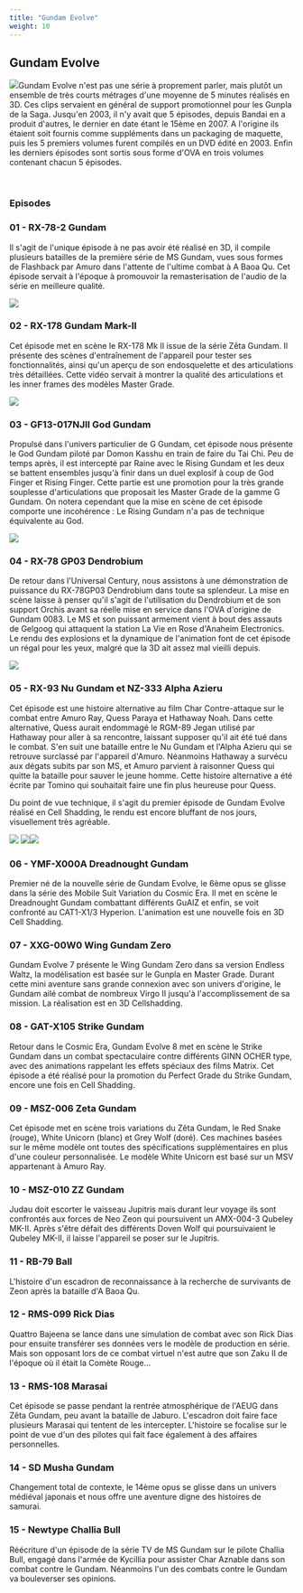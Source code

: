 ```yaml
---
title: "Gundam Evolve"
weight: 10
---
```


Gundam Evolve
-------------


![](/images/stories/saga/gundamevolve/images/index.jpg)Gundam Evolve n'est pas une série à proprement parler, mais plutôt un ensemble de très courts métrages d'une moyenne de 5 minutes réalisés en 3D. Ces clips servaient en général de support promotionnel pour les Gunpla de la Saga. Jusqu'en 2003, il n'y avait que 5 épisodes, depuis Bandai en a produit d'autres, le dernier en date étant le 15ème en 2007. A l'origine ils étaient soit fournis comme suppléments dans un packaging de maquette, puis les 5 premiers volumes furent compilés en un DVD édité en 2003. Enfin les derniers épisodes sont sortis sous forme d'OVA en trois volumes contenant chacun 5 épisodes.


 


### Episodes


### 01 - RX-78-2 Gundam


Il s'agit de l'unique épisode à ne pas avoir été réalisé en 3D, il compile plusieurs batailles de la première série de MS Gundam, vues sous formes de Flashback par Amuro dans l'attente de l'ultime combat à A Baoa Qu. Cet épisode servait à l'époque à promouvoir la remasterisation de l'audio de la série en meilleure qualité.


![](/images/stories/saga/gundamevolve/images/evolve1/04.jpg)


### 02 - RX-178 Gundam Mark-II


Cet épisode met en scène le RX-178 Mk II issue de la série Zêta Gundam. Il présente des scènes d'entraînement de l'appareil pour tester ses fonctionnalités, ainsi qu'un aperçu de son endosquelette et des articulations très détaillées. Cette vidéo servait à montrer la qualité des articulations et les inner frames des modèles Master Grade.


![](/images/stories/saga/gundamevolve/images/evolve2/03.jpg)


### 03 - GF13-017NJII God Gundam


Propulsé dans l'univers particulier de G Gundam, cet épisode nous présente le God Gundam piloté par Domon Kasshu en train de faire du Tai Chi. Peu de temps après, il est intercepté par Raine avec le Rising Gundam et les deux se battent ensembles jusqu'à finir dans un duel explosif à coup de God Finger et Rising Finger. Cette partie est une promotion pour la très grande souplesse d'articulations que proposait les Master Grade de la gamme G Gundam. On notera cependant que la mise en scène de cet épisode comporte une incohérence : Le Rising Gundam n'a pas de technique équivalente au God.


![](/images/stories/saga/gundamevolve/images/evolve3/02.jpg)


### 04 - RX-78 GP03 Dendrobium


De retour dans l'Universal Century, nous assistons à une démonstration de puissance du RX-78GP03 Dendrobium dans toute sa splendeur. La mise en scène laisse à penser qu'il s'agit de l'utilisation du Dendrobium et de son support Orchis avant sa réelle mise en service dans l'OVA d'origine de Gundam 0083. Le MS et son puissant armement vient à bout des assauts de Gelgoog qui attaquent la station La Vie en Rose d'Anaheim Electronics. Le rendu des explosions et la dynamique de l'animation font de cet épisode un régal pour les yeux, malgré que la 3D ait assez mal vieilli depuis.


![](/images/stories/saga/gundamevolve/images/evolve4/03.jpg)


### 05 - RX-93 Nu Gundam et NZ-333 Alpha Azieru


Cet épisode est une histoire alternative au film Char Contre-attaque sur le combat entre Amuro Ray, Quess Paraya et Hathaway Noah. Dans cette alternative, Quess aurait endommagé le RGM-89 Jegan utilisé par Hathaway pour aller à sa rencontre, laissant supposer qu'il ait été tué dans le combat. S'en suit une bataille entre le Nu Gundam et l'Alpha Azieru qui se retrouve surclassé par l'appareil d'Amuro. Néanmoins Hathaway a survécu aux dégats subits par son MS, et Amuro parvient à raisonner Quess qui quitte la bataille pour sauver le jeune homme. Cette histoire alternative a été écrite par Tomino qui souhaitait faire une fin plus heureuse pour Quess.


Du point de vue technique, il s'agit du premier épisode de Gundam Evolve réalisé en Cell Shadding, le rendu est encore bluffant de nos jours, visuellement très agréable.


![](/images/stories/saga/gundamevolve/images/evolve5/01.jpg) ![](/images/stories/saga/gundamevolve/images/evolve5/02.jpg)![](/images/stories/saga/gundamevolve/images/evolve5/03.jpg)
### 06 - YMF-X000A Dreadnought Gundam


Premier né de la nouvelle série de Gundam Evolve, le 6ème opus se glisse dans la série des Mobile Suit Variation du Cosmic Era. Il met en scène le Dreadnought Gundam combattant différents GuAIZ et enfin, se voit confronté au CAT1-X1/3 Hyperion. L'animation est une nouvelle fois en 3D Cell Shadding.



### 07 - XXG-00W0 Wing Gundam Zero


Gundam Evolve 7 présente le Wing Gundam Zero dans sa version Endless Waltz, la modélisation est basée sur le Gunpla en Master Grade. Durant cette mini aventure sans grande connexion avec son univers d'origine, le Gundam ailé combat de nombreux Virgo II jusqu'à l'accomplissement de sa mission. La réalisation est en 3D Cellshadding.





### 08 - GAT-X105 Strike Gundam


Retour dans le Cosmic Era, Gundam Evolve 8 met en scène le Strike Gundam dans un combat spectaculaire contre différents GINN OCHER type, avec des animations rappelant les effets spéciaux des films Matrix. Cet épisode a été réalisé pour la promotion du Perfect Grade du Strike Gundam, encore une fois en Cell Shadding.





### 09 - MSZ-006 Zeta Gundam


Cet épisode met en scène trois variations du Zêta Gundam, le Red Snake (rouge), White Unicorn (blanc) et Grey Wolf (doré). Ces machines basées sur le même modèle ont toutes des spécifications supplémentaires en plus d'une couleur personnalisée. Le modèle White Unicorn est basé sur un MSV appartenant à Amuro Ray.





### 10 - MSZ-010 ZZ Gundam


Judau doit escorter le vaisseau Jupitris mais durant leur voyage ils sont confrontés aux forces de Neo Zeon qui poursuivent un AMX-004-3 Qubeley MK-II. Après s'être défait des différents Doven Wolf qui poursuivaient le Qubeley MK-II, il laisse l'appareil se poser sur le Jupitris.





### 11 - RB-79 Ball


L'histoire d'un escadron de reconnaissance à la recherche de survivants de Zeon après la bataille d'A Baoa Qu.





### 12 - RMS-099 Rick Dias


Quattro Bajeena se lance dans une simulation de combat avec son Rick Dias pour ensuite transférer ses données vers le modèle de production en série. Mais son opposant lors de ce combat virtuel n'est autre que son Zaku II de l'époque où il était la Comète Rouge...





### 13 - RMS-108 Marasai


Cet épisode se passe pendant la rentrée atmosphérique de l'AEUG dans Zêta Gundam, peu avant la bataille de Jaburo. L'escadron doit faire face plusieurs Marasai qui tentent de les intercepter. L'histoire se focalise sur le point de vue d'un des pilotes qui fait face également à des affaires personnelles.





### 14 - SD Musha Gundam


Changement total de contexte, le 14ème opus se glisse dans un univers médiéval japonais et nous offre une aventure digne des histoires de samurai.





### 15 - Newtype Challia Bull


Réécriture d'un épisode de la série TV de MS Gundam sur le pilote Challia Bull, engagé dans l'armée de Kycillia pour assister Char Aznable dans son combat contre le Gundam. Néanmoins l'un des combats contre le Gundam va bouleverser ses opinions.




